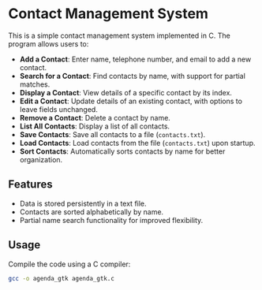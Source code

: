 # **Contact Management System**

This is a simple contact management system implemented in C. The program allows users to:

- **Add a Contact**: Enter name, telephone number, and email to add a new contact.
- **Search for a Contact**: Find contacts by name, with support for partial matches.
- **Display a Contact**: View details of a specific contact by its index.
- **Edit a Contact**: Update details of an existing contact, with options to leave fields unchanged.
- **Remove a Contact**: Delete a contact by name.
- **List All Contacts**: Display a list of all contacts.
- **Save Contacts**: Save all contacts to a file (`contacts.txt`).
- **Load Contacts**: Load contacts from the file (`contacts.txt`) upon startup.
- **Sort Contacts**: Automatically sorts contacts by name for better organization.

## **Features**
- Data is stored persistently in a text file.
- Contacts are sorted alphabetically by name.
- Partial name search functionality for improved flexibility.

## **Usage**

Compile the code using a C compiler:

```bash
gcc -o agenda_gtk agenda_gtk.c
